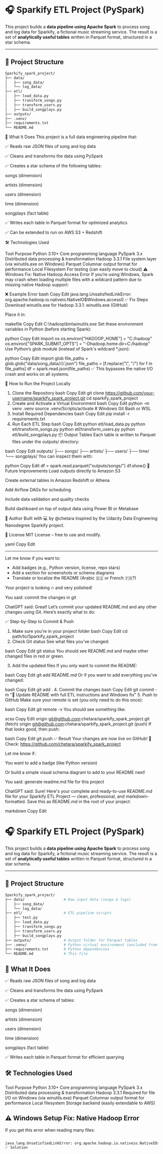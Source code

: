 # 🎧 Sparkify ETL Project (PySpark)

This project builds a **data pipeline using Apache Spark** to process song and log data for Sparkify, a fictional music streaming service. The result is a set of **analytically useful tables** written in Parquet format, structured in a star schema.

---

## 📁 Project Structure

```bash
Sparkify_spark_project/
├── data/
│   ├── song_data/
│   └── log_data/
├── etl/
│   ├── load_data.py
│   ├── transform_songs.py
│   ├── transform_users.py
│   ├── build_songplays.py
├── outputs/
├── .venv/
├── requirements.txt
└── README.md

```
🚀 What It Does
This project is a full data engineering pipeline that:

✅ Reads raw JSON files of song and log data

✅ Cleans and transforms the data using PySpark

✅ Creates a star schema of the following tables:

songs (dimension)

artists (dimension)

users (dimension)

time (dimension)

songplays (fact table)

✅ Writes each table in Parquet format for optimized analytics

✅ Can be extended to run on AWS S3 + Redshift

🛠️ Technologies Used

Tool	Purpose
Python 3.10+	Core programming language
PySpark 3.x	Distributed data processing & transformation
Hadoop 3.3.1	File system layer (via winutils.exe on Windows)
Parquet	Columnar output format for performance
Local Filesystem	For testing (can easily move to cloud)
⚠️ Windows Fix: Native Hadoop Access Error
If you’re using Windows, Spark may crash when loading multiple files with a wildcard pattern due to missing native Hadoop support:

❌ Example Error
bash
Copy
Edit
java.lang.UnsatisfiedLinkError: org.apache.hadoop.io.nativeio.NativeIO$Windows.access0
✅ Fix Steps
Download winutils.exe for Hadoop 3.3.1:
winutils.exe (GitHub)

Place it in:

makefile
Copy
Edit
C:\hadoop\bin\winutils.exe
Set these environment variables in Python (before starting Spark):

python
Copy
Edit
import os
os.environ["HADOOP_HOME"] = "C:/hadoop"
os.environ["SPARK_SUBMIT_OPTS"] = "-Dhadoop.home.dir=C:/hadoop"
Use Python’s glob module (instead of Spark's wildcard *.json):

python
Copy
Edit
import glob
file_paths = glob.glob("data/song_data/*/*/*/*.json")
file_paths = [f.replace("\\", "/") for f in file_paths]
df = spark.read.json(file_paths)
✅ This bypasses the native I/O crash and works on all systems.

🐍 How to Run the Project Locally
1. Clone the Repository
bash
Copy
Edit
git clone https://github.com/your-username/sparkify_spark_project.git
cd sparkify_spark_project
2. Create and Activate a Virtual Environment
bash
Copy
Edit
python -m venv .venv
source .venv/Scripts/activate  # Windows Git Bash or WSL
3. Install Required Dependencies
bash
Copy
Edit
pip install -r requirements.txt
4. Run Each ETL Step
bash
Copy
Edit
python etl/load_data.py
python etl/transform_songs.py
python etl/transform_users.py
python etl/build_songplays.py
📦 Output Tables
Each table is written to Parquet files under the outputs/ directory:

bash
Copy
Edit
outputs/
├── songs/
├── artists/
├── users/
├── time/
└── songplays/
You can inspect them with:

python
Copy
Edit
df = spark.read.parquet("outputs/songs/")
df.show()
🔮 Future Improvements
 Load outputs directly to Amazon S3

 Create external tables in Amazon Redshift or Athena

 Add Airflow DAGs for scheduling

 Include data validation and quality checks

 Build dashboard on top of output data using Power BI or Metabase

🙌 Author
Built with 💻 by @chetara
Inspired by the Udacity Data Engineering Nanodegree Sparkify project.

📜 License
MIT License – free to use and modify.

yaml
Copy
Edit

---

Let me know if you want to:
- Add badges (e.g., Python version, license, repo stars)
- Add a section for screenshots or schema diagrams
- Translate or localize the README (Arabic 🇩🇿 or French 🇫🇷?)

Your project is looking 🔥 and very polished!






You said:
commit the changes in git


ChatGPT said:
Great! Let’s commit your updated README.md and any other changes using Git. Here’s exactly what to do:

✅ Step-by-Step to Commit & Push
1. Make sure you’re in your project folder
bash
Copy
Edit
cd path/to/Sparkify_spark_project
2. Check Git status
See what files you’ve changed:

bash
Copy
Edit
git status
You should see README.md and maybe other changed files in red or green.

3. Add the updated files
If you only want to commit the README:

bash
Copy
Edit
git add README.md
Or if you want to add everything you’ve changed:

bash
Copy
Edit
git add .
4. Commit the changes
bash
Copy
Edit
git commit -m "📝 Update README with full ETL instructions and Windows fix"
5. Push to GitHub
Make sure your remote is set (you only need to do this once):

bash
Copy
Edit
git remote -v
You should see something like:

scss
Copy
Edit
origin  git@github.com:chetara/sparkify_spark_project.git (fetch)
origin  git@github.com:chetara/sparkify_spark_project.git (push)
If that looks good, then push:

bash
Copy
Edit
git push
✅ Result
Your changes are now live on GitHub! 🎉
Check: https://github.com/chetara/sparkify_spark_project

Let me know if:

You want to add a badge (like Python version)

Or build a simple visual schema diagram to add to your README next!







You said:
generate readme.md file for this project


ChatGPT said:
Sure! Here's your complete and ready-to-use README.md file for your Sparkify ETL Project — clean, professional, and markdown-formatted. Save this as README.md in the root of your project:

markdown
Copy
Edit
# 🎧 Sparkify ETL Project (PySpark)

This project builds a **data pipeline using Apache Spark** to process song and log data for Sparkify, a fictional music streaming service. The result is a set of **analytically useful tables** written in Parquet format, structured in a star schema.

---

## 📁 Project Structure

```bash
Sparkify_spark_project/
├── data/                  # Raw input data (songs & logs)
│   ├── song_data/
│   └── log_data/
├── etl/                   # ETL pipeline scripts
│   ├── test.py
│   ├── load_data.py
│   ├── transform_songs.py
│   ├── transform_users.py
│   ├── build_songplays.py
├── outputs/               # Output folder for Parquet tables
├── .venv/                 # Python virtual environment (excluded from git)
├── requirements.txt       # Python dependencies
└── README.md              # This file

``` 

## 🚀 What It Does
✅ Reads raw JSON files of song and log data

✅ Cleans and transforms the data using PySpark

✅ Creates a star schema of tables:

songs (dimension)

artists (dimension)

users (dimension)

time (dimension)

songplays (fact table)

✅ Writes each table in Parquet format for efficient querying

## 🛠️ Technologies Used

Tool	Purpose
Python 3.10+	Core programming language
PySpark 3.x	Distributed data processing & transformation
Hadoop 3.3.1	Required for file I/O on Windows (via winutils.exe)
Parquet	Columnar output format for performance
Local filesystem	Storage backend (easily extendable to AWS)

## ⚠️ Windows Setup Fix: Native Hadoop Error
If you get this error when reading many files:


``` bash

java.lang.UnsatisfiedLinkError: org.apache.hadoop.io.nativeio.NativeIO$Windows.access0
✅ Solution

```